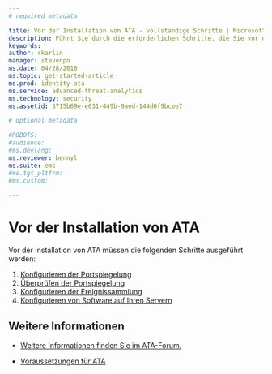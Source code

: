 ```yaml
---
# required metadata

title: Vor der Installation von ATA - vollständige Schritte | Microsoft Advanced Threat Analytics
description: Führt Sie durch die erforderlichen Schritte, die Sie vor der ATA-Bereitstellung ausgeführt haben müssen.
keywords:
author: rkarlin
manager: stevenpo
ms.date: 04/28/2016
ms.topic: get-started-article
ms.prod: identity-ata
ms.service: advanced-threat-analytics
ms.technology: security
ms.assetid: 3715b69e-e631-449b-9aed-144d0f9bcee7

# optional metadata

#ROBOTS:
#audience:
#ms.devlang:
ms.reviewer: bennyl
ms.suite: ems
#ms.tgt_pltfrm:
#ms.custom:

---
```


# Vor der Installation von ATA

Vor der Installation von ATA müssen die folgenden Schritte ausgeführt werden:

1. [Konfigurieren der Portspiegelung](configure-port-mirroring.md)
2. [Überprüfen der Portspiegelung](validate-port-mirroring.md)
3. [Konfigurieren der Ereignissammlung](configure-event-collection.md)
4. [Konfigurieren von Software auf Ihren Servern](install-ata-preinstall-software.md)


## Weitere Informationen

- [Weitere Informationen finden Sie im ATA-Forum.](https://social.technet.microsoft.com/Forums/security/en-US/home?forum=mata)

- [Voraussetzungen für ATA](/advanced-threat-analytics/plan-design/ata-prerequisites)



<!--HONumber=May16_HO2-->


